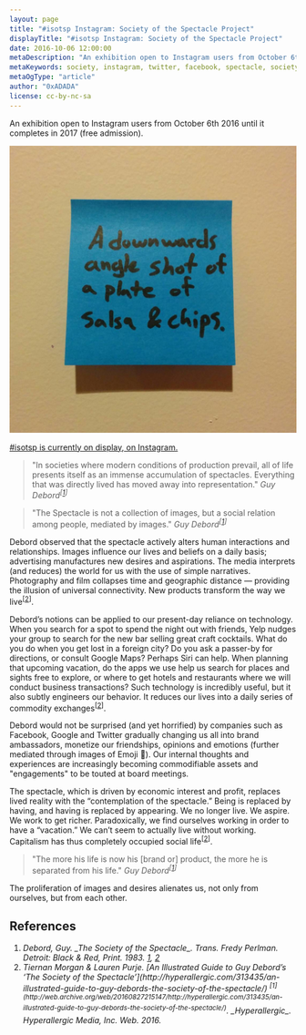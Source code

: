```yaml
---
layout: page
title: "#isotsp Instagram: Society of the Spectacle Project"
displayTitle: "#isotsp Instagram: Society of the Spectacle Project"
date: 2016-10-06 12:00:00
metaDescription: "An exhibition open to Instagram users from October 6th 2016 until it completes in 2017."
metaKeywords: society, instagram, twitter, facebook, spectacle, society of the spectacle
metaOgType: "article"
author: "0xADADA"
license: cc-by-nc-sa
---
```


An exhibition open to Instagram users from October 6th 2016 until it completes
in 2017 (free admission). 

<img src="/static/images/2016-10-06-salsa-n-chips.jpg"
    alt="First picture in the series"
    title="First picture in the series">


[#isotsp is currently on display, on Instagram.](https://www.instagram.com/explore/tags/isotsp/)

> "In societies where modern conditions of production prevail, all of life
> presents itself as an immense accumulation of spectacles. Everything that
> was directly lived has moved away into representation."
> <cite>Guy Debord<sup class="Ref" id="ref:cite:1">[[1](#cite:1)]</sup></cite>

> "The Spectacle is not a collection of images, but a social relation among people,
> mediated by images."
> <cite>Guy Debord<sup class="Ref" id="ref:cite:2">[[1](#cite:1)]</sup></cite>

Debord observed that the spectacle actively alters human interactions and
relationships. Images influence our lives and beliefs on a daily basis;
advertising manufactures new desires and aspirations. The media interprets
(and reduces) the world for us with the use of simple narratives. Photography
and film collapses time and geographic distance — providing the illusion of
universal connectivity. New products transform the way we live<sup
class="Ref" id="ref:cite:2">[[2](#cite:2)]</sup>.

Debord’s notions can be applied to our present-day reliance on technology.
When you search for a spot to spend the night out  with friends, Yelp nudges
your group to search for the new bar selling great craft cocktails. What do you
do when you get lost in a foreign city? Do you ask a passer-by for directions,
or consult Google Maps? Perhaps 
Siri can help. When planning that upcoming vacation, do the apps we use help 
us search for places and sights free to explore, or where to get hotels and 
restaurants where we will conduct business transactions? Such technology is 
incredibly useful, but it also subtly engineers our behavior. It reduces our 
lives into a daily series of commodity exchanges<sup>[[2](#cite:2)]</sup>. 

Debord would not be surprised (and yet horrified) by companies such as Facebook, 
Google and Twitter gradually changing us all into brand ambassadors, monetize 
our friendships, opinions and emotions (further mediated through images of 
Emoji 🤷). Our internal thoughts and experiences are increasingly becoming 
commodifiable assets and "engagements" to be touted at board meetings.

The spectacle, which is driven by economic interest and profit, replaces 
lived reality with the “contemplation of the spectacle.” Being is replaced 
by having, and having is replaced by appearing. We no longer live. We 
aspire. We work to get richer. Paradoxically, we find ourselves working 
in order to have a “vacation.” We can’t seem to actually live without working. 
Capitalism has thus completely occupied social life<sup>[[2](#cite:2)]</sup>.

> "The more his life is now his [brand or] product, the more he is separated 
> from his life."
> <cite>Guy Debord<sup id="ref:cite:1">[[1](#cite:1)]</sup></cite>

The proliferation of images and desires alienates us, not only from ourselves,
but from each other.


## References

1. <cite id="cite:1">
   Debord, Guy.
   _The Society of the Spectacle_.
   Trans. Fredy Perlman.
   Detroit: Black & Red,
   Print.
   1983.
   <a class="RefBack" href="#ref:cite:1">1</a>,
   <a class="RefBack" href="#ref:cite:2">2</a>
   </cite>

1. <cite id="cite:2">
   Tiernan Morgan & Lauren Purje.
   [An Illustrated Guide to Guy Debord’s ‘The Society of the Spectacle’](http://hyperallergic.com/313435/an-illustrated-guide-to-guy-debords-the-society-of-the-spectacle/)
   <sup>[1](http://web.archive.org/web/20160827215147/http://hyperallergic.com/313435/an-illustrated-guide-to-guy-debords-the-society-of-the-spectacle/)</sup>.
   _Hyperallergic_.
   Hyperallergic Media, Inc.
   Web.
   2016.
   <a class="RefBack" href="#ref:cite:2"></a>
   </cite>
